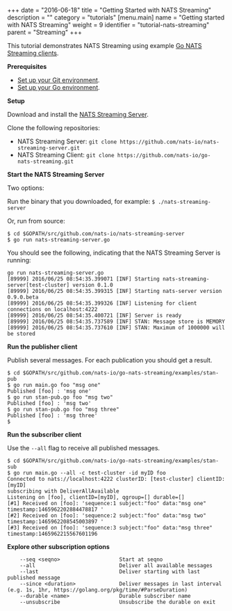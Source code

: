 +++
date = "2016-06-18"
title = "Getting Started with NATS Streaming"
description = ""
category = "tutorials"
[menu.main]
  name = "Getting started with NATS Streaming"
  weight = 9
  identifier = "tutorial-nats-streaming"
  parent = "Streaming"
+++

This tutorial demonstrates NATS Streaming using example [Go NATS Streaming clients](https://github.com/nats-io/go-nats-streaming.git). 

**Prerequisites**

- [Set up your Git environment](https://help.github.com/articles/set-up-git/).
- [Set up your Go environment](https://golang.org/doc/install).

**Setup**

Download and install the [NATS Streaming Server](https://github.com/nats-io/nats-streaming-server/releases).

Clone the following repositories:

- NATS Streaming Server: `git clone https://github.com/nats-io/nats-streaming-server.git`
- NATS Streaming Client: `git clone https://github.com/nats-io/go-nats-streaming.git`

**Start the NATS Streaming Server**

Two options:

Run the binary that you downloaded, for example: `$ ./nats-streaming-server`

Or, run from source:

```
$ cd $GOPATH/src/github.com/nats-io/nats-streaming-server
$ go run nats-streaming-server.go
```

You should see the following, indicating that the NATS Streaming Server is running:

```
go run nats-streaming-server.go
[89999] 2016/06/25 08:54:35.399071 [INF] Starting nats-streaming-server[test-cluster] version 0.1.0
[89999] 2016/06/25 08:54:35.399315 [INF] Starting nats-server version 0.9.0.beta
[89999] 2016/06/25 08:54:35.399326 [INF] Listening for client connections on localhost:4222
[89999] 2016/06/25 08:54:35.400721 [INF] Server is ready
[89999] 2016/06/25 08:54:35.737589 [INF] STAN: Message store is MEMORY
[89999] 2016/06/25 08:54:35.737610 [INF] STAN: Maximum of 1000000 will be stored
```

**Run the publisher client**

Publish several messages. For each publication you should get a result.

```
$ cd $GOPATH/src/github.com/nats-io/go-nats-streaming/examples/stan-pub
$ go run main.go foo "msg one"
Published [foo] : 'msg one'
$ go run stan-pub.go foo "msg two"
Published [foo] : 'msg two'
$ go run stan-pub.go foo "msg three"
Published [foo] : 'msg three'
$ 
```

**Run the subscriber client**

Use the `--all` flag to receive all published messages.

```
$ cd $GOPATH/src/github.com/nats-io/go-nats-streaming/examples/stan-sub
$ go run main.go --all -c test-cluster -id myID foo
Connected to nats://localhost:4222 clusterID: [test-cluster] clientID: [myID]
subscribing with DeliverAllAvailable
Listening on [foo], clientID=[myID], qgroup=[] durable=[]
[#1] Received on [foo]: 'sequence:1 subject:"foo" data:"msg one" timestamp:1465962202884478817 '
[#2] Received on [foo]: 'sequence:2 subject:"foo" data:"msg two" timestamp:1465962208545003897 '
[#3] Received on [foo]: 'sequence:3 subject:"foo" data:"msg three" timestamp:1465962215567601196
```

**Explore other subscription options**

```
	--seq <seqno>                   Start at seqno
	--all                           Deliver all available messages
	--last                          Deliver starting with last published message
	--since <duration>              Deliver messages in last interval (e.g. 1s, 1hr, https://golang.org/pkg/time/#ParseDuration)
	--durable <name>                Durable subscriber name
	--unsubscribe                   Unsubscribe the durable on exit
```
